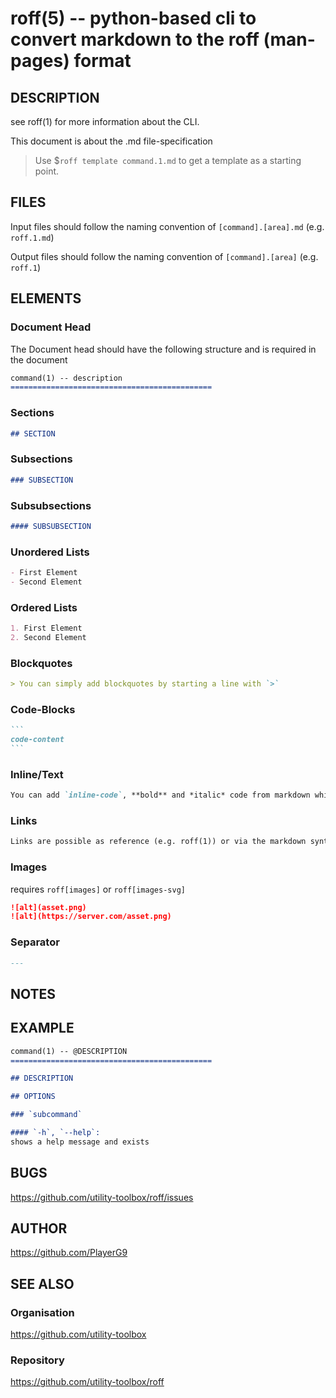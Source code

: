 roff(5) -- python-based cli to convert markdown to the roff (man-pages) format
=============================================

## DESCRIPTION

see roff(1) for more information about the CLI.

This document is about the .md file-specification

> Use $`roff template command.1.md` to get a template as a starting point.

## FILES

Input files should follow the naming convention of `[command].[area].md` (e.g. `roff.1.md`)

Output files should follow the naming convention of `[command].[area]` (e.g. `roff.1`)

## ELEMENTS

### Document Head

The Document head should have the following structure and is required in the document

```markdown
command(1) -- description
=============================================
```

### Sections

```markdown
## SECTION
```

### Subsections

```markdown
### SUBSECTION
```

### Subsubsections

```markdown
#### SUBSUBSECTION
```

### Unordered Lists

```markdown
- First Element
- Second Element
```

### Ordered Lists

```markdown
1. First Element
2. Second Element
```

### Blockquotes

```markdown
> You can simply add blockquotes by starting a line with `>`
```

### Code-Blocks

````markdown
```
code-content
```
````

### Inline/Text

```markdown
You can add `inline-code`, **bold** and *italic* code from markdown which are displayed in their own way
```

### Links

```markdown
Links are possible as reference (e.g. roff(1)) or via the markdown syntax (e.g. [repository](https://github.com/utiltiy-toolbox/roff))
```

### Images

requires `roff[images]` or `roff[images-svg]`

```markdown
![alt](asset.png)
![alt](https://server.com/asset.png)
```

### Separator

```markdown
---
```

## NOTES


## EXAMPLE

````markdown
command(1) -- @DESCRIPTION
=============================================

## DESCRIPTION

## OPTIONS

### `subcommand`

#### `-h`, `--help`:
shows a help message and exists
````

## BUGS

https://github.com/utility-toolbox/roff/issues

## AUTHOR

https://github.com/PlayerG9

## SEE ALSO

### Organisation
https://github.com/utility-toolbox

### Repository
https://github.com/utility-toolbox/roff
